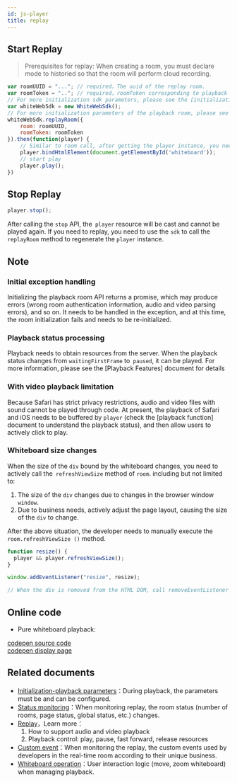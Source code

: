 ```yaml
---
id: js-player
title: replay
---
```


## Start Replay

> Prerequisites for replay: When creating a room, you must declare mode to historied so that the room will perform cloud recording.

```js
var roomUUID = "..."; // required，The uuid of the replay room.
var roomToken = ".."; // required，roomToken corresponding to playback room
// For more initialization sdk parameters, please see the [initialization parameters] document
var whiteWebSdk = new WhiteWebSdk();
// For more initialization parameters of the playback room, please see the [Initialization Parameters] document.
whiteWebSdk.replayRoom({
    room: roomUUID,
    roomToken: roomToken
}).then(function(player) {
    // Similar to room call, after getting the player instance, you need to bind player to the div in HTML
    player.bindHtmlElement(document.getElementById('whiteboard'));
    // start play
    player.play();
})
```

## Stop Replay

```js
player.stop();
```

After calling the `stop` API, the` player` resource will be cast and cannot be played again. If you need to replay, you need to use the `sdk` to call the` replayRoom` method to regenerate the `player` instance.

## Note

### Initial exception handling

Initializing the playback room API returns a promise, which may produce errors (wrong room authentication information, audio and video parsing errors), and so on. It needs to be handled in the exception, and at this time, the room initialization fails and needs to be re-initialized.

### Playback status processing

Playback needs to obtain resources from the server. When the playback status changes from `waitingFirstFrame` to` paused`, it can be played. For more information, please see the [Playback Features] document for details

### With video playback limitation

Because Safari has strict privacy restrictions, audio and video files with sound cannot be played through code.
At present, the playback of Safari and iOS needs to be buffered by `player` (check the [playback function] document to understand the playback status), and then allow users to actively click to play.

### Whiteboard size changes

When the size of the `div` bound by the whiteboard changes, you need to actively call the` refreshViewSize` method of `room`.
including but not limited to:

1. The size of the `div` changes due to changes in the browser window` window`.
2. Due to business needs, actively adjust the page layout, causing the size of the `div` to change.

After the above situation, the developer needs to manually execute the `room.refreshViewSize ()` method.

```js
function resize() {
  player && player.refreshViewSize();
}

window.addEventListener("resize", resize);

// When the div is removed from the HTML DOM, call removeEventListener to remove the listener
```

## Online code

* Pure whiteboard playback:

[codepen source code](https://codepen.io/leavesster/pen/pooKVaM)  
[codepen display page](https://cdpn.io/leavesster/debug/pooKVaM/ZorBazKxbJJM)

## Related documents

* [Initialization-playback parameters](../parameters/player.md)：During playback, the parameters must be and can be configured.
* [Status monitoring](../features/state.md)：When monitoring replay, the room status (number of rooms, page status, global status, etc.) changes.
* [Replay](../features/replay.md)，Learn more：
    1. How to support audio and video playback
    2. Playback control: play, pause, fast forward, release resources
* [Custom event](../features/events.md)：When monitoring the replay, the custom events used by developers in the real-time room according to their unique business.
* [Whiteboard operation](../features/operation.md)：User interaction logic (move, zoom whiteboard) when managing playback.